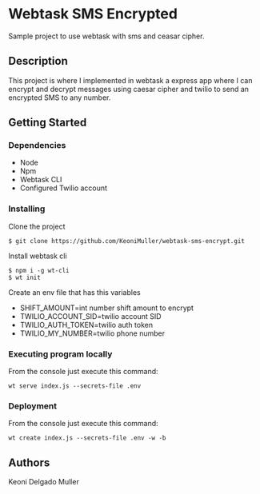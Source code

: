 # Webtask SMS Encrypted

Sample project to use webtask with sms and ceasar cipher.

## Description

This project is where I implemented in webtask a express app  where I can encrypt and decrypt messages using caesar cipher and twilio to send an encrypted SMS to any number.

## Getting Started

### Dependencies

* Node
* Npm
* Webtask CLI
* Configured Twilio account

### Installing

Clone the project

```
$ git clone https://github.com/KeoniMuller/webtask-sms-encrypt.git
````

Install webtask cli
```
$ npm i -g wt-cli
$ wt init
```

Create an env file that has this variables

* SHIFT_AMOUNT=int number shift amount to encrypt
* TWILIO_ACCOUNT_SID=twilio account SID
* TWILIO_AUTH_TOKEN=twilio auth token
* TWILIO_MY_NUMBER=twilio phone number

### Executing program locally

From the console just execute this command:
```
wt serve index.js --secrets-file .env
```

### Deployment

From the console just execute this command:
```
wt create index.js --secrets-file .env -w -b
```

## Authors

Keoni Delgado Muller
